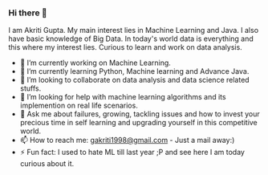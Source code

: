 ### Hi there 👋

I am Akriti Gupta. My main interest lies in Machine Learning and Java. I also have basic knowledge of Big Data. In today's world data is everything and this where my interest lies. Curious to learn and work on data analysis. 

- 🔭 I’m currently working on Machine Learning.
- 🌱 I’m currently learning Python, Machine learning and Advance Java. 
- 👯 I’m looking to collaborate on data analysis and data science related stuffs.
- 🤔 I’m looking for help with machine learning algorithms and its implemention on real life scenarios.
- 💬 Ask me about failures, growing, tackling issues and how to invest your precious time in self learning and upgrading yourself in this competitive world.
- 📫 How to reach me: gakriti1998@gmail.com - Just a mail away:)
- ⚡ Fun fact: I used to hate ML till last year ;P and see here I am today curious about it. 


